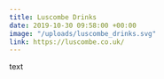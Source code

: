 ```yaml
---
title: Luscombe Drinks
date: 2019-10-30 09:58:00 +00:00
image: "/uploads/luscombe_drinks.svg"
link: https://luscombe.co.uk/
---
```


text

